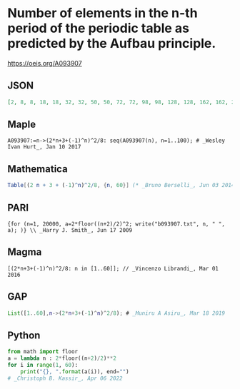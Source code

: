 # Number of elements in the n\-th period of the periodic table as predicted by the Aufbau principle\.
https://oeis.org/A093907
## JSON
```JSON
[2, 8, 8, 18, 18, 32, 32, 50, 50, 72, 72, 98, 98, 128, 128, 162, 162, 200, 200, 242, 242, 288, 288, 338, 338, 392, 392, 450, 450, 512, 512, 578, 578, 648, 648, 722, 722, 800, 800, 882, 882, 968, 968, 1058, 1058, 1152, 1152, 1250, 1250, 1352, 1352, 1458, 1458]
```
## Maple
```Maple
A093907:=n->(2*n+3+(-1)^n)^2/8: seq(A093907(n), n=1..100); # _Wesley Ivan Hurt_, Jan 10 2017
```
## Mathematica
```Mathematica
Table[(2 n + 3 + (-1)^n)^2/8, {n, 60}] (* _Bruno Berselli_, Jun 03 2014 *)
```
## PARI
```PARI
{for (n=1, 20000, a=2*floor((n+2)/2)^2; write("b093907.txt", n, " ", a); )} \\ _Harry J. Smith_, Jun 17 2009
```
## Magma
```Magma
[(2*n+3+(-1)^n)^2/8: n in [1..60]]; // _Vincenzo Librandi_, Mar 01 2016
```
## GAP
```GAP
List([1..60],n->(2*n+3+(-1)^n)^2/8); # _Muniru A Asiru_, Mar 18 2019
```
## Python
```Python
from math import floor
a = lambda n : 2*floor((n+2)/2)**2
for i in range(1, 60):
    print("{}, ".format(a(i)), end="")
# _Christoph B. Kassir_, Apr 06 2022
```
